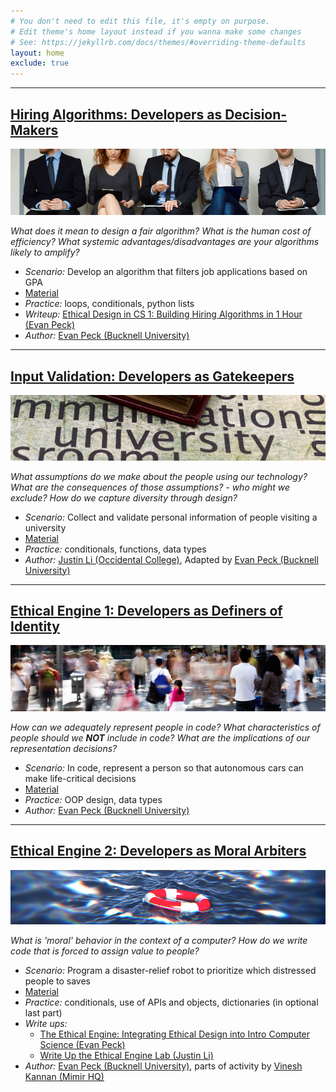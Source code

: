 ```yaml
---
# You don't need to edit this file, it's empty on purpose.
# Edit theme's home layout instead if you wanna make some changes
# See: https://jekyllrb.com/docs/themes/#overriding-theme-defaults
layout: home
exclude: true
---
```



--------------------
## [Hiring Algorithms: Developers as Decision-Makers](modules/hiring)

![ethical hiring](modules/hiring/img/hiring.jpg)

_What does it mean to design a fair algorithm? What is the human cost of efficiency? What systemic advantages/disadvantages are your algorithms likely to amplify?_
- *Scenario:* Develop an algorithm that filters job applications based on GPA
- [Material](modules/hiring)
- *Practice:* loops, conditionals, python lists
- *Writeup:* [Ethical Design in CS 1: Building Hiring Algorithms in 1 Hour (Evan Peck)](https://medium.com/bucknell-hci/ethical-design-in-cs-1-building-hiring-algorithms-in-1-hour-41d8c913859f)
- *Author:* [Evan Peck (Bucknell University)](http://www.eg.bucknell.edu/~emp017/)

--------------------
## [Input Validation: Developers as Gatekeepers](modules/input)
![university](modules/input/img/university.jpg)

_What assumptions do we make about the people using our technology? What are the consequences of those assumptions? - who might we exclude? How do we capture diversity through design?_
- *Scenario:* Collect and validate personal information of people visiting a university
- [Material](modules/input)
- *Practice:* conditionals, functions, data types
- *Author:* [Justin Li (Occidental College)](https://justinnhli.com/), Adapted by [Evan Peck (Bucknell University)](http://www.eg.bucknell.edu/~emp017/)

--------------------
## [Ethical Engine 1: Developers as Definers of Identity](modules/ethicalengine1)
![rescue](modules/ethicalengine1/img/people.jpg)

_How can we adequately represent people in code? What characteristics of people should we **NOT** include in code? What are the implications of our representation decisions?_

- *Scenario:* In code, represent a person so that autonomous cars can make life-critical decisions
- [Material](modules/ethicalengine1)
- *Practice:* OOP design, data types
- *Author:* [Evan Peck (Bucknell University)](http://www.eg.bucknell.edu/~emp017/)

--------------------
## [Ethical Engine 2: Developers as Moral Arbiters](modules/ethicalengine2)
![rescue](modules/ethicalengine2/img/rescue.jpg)

_What is 'moral' behavior in the context of a computer? How do we write code that is forced to assign value to people?_
- *Scenario:* Program a disaster-relief robot to prioritize which distressed people to saves
- [Material](modules/ethicalengine2)
- *Practice:* conditionals, use of APIs and objects, dictionaries (in optional last part)
- *Write ups:*
  - [The Ethical Engine: Integrating Ethical Design into Intro Computer Science (Evan Peck)](https://medium.com/bucknell-hci/ethical-design-in-cs-1-building-hiring-algorithms-in-1-hour-41d8c913859f)
  - [Write Up the Ethical Engine Lab (Justin Li)](https://howtostartacsdept.wordpress.com/2018/01/13/step-86-write-up-the-ethical-engine-lab/)
- *Author:* [Evan Peck (Bucknell University)](http://www.eg.bucknell.edu/~emp017/), parts of activity by [Vinesh Kannan (Mimir HQ)](https://github.com/vingkan)
